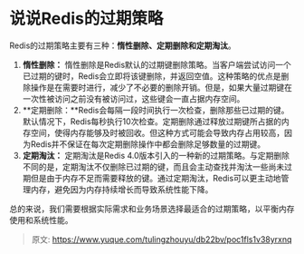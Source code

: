 # 说说Redis的过期策略

Redis的过期策略主要有三种：**惰性删除、定期删除和定期淘汰**。

1. **惰性删除：** 惰性删除是Redis默认的过期键删除策略。当客户端尝试访问一个已过期的键时，Redis会立即将该键删除，并返回空值。这种策略的优点是删除操作是在需要时进行，减少了不必要的删除开销。但是，如果大量过期键在一次性被访问之前没有被访问过，这些键会一直占据内存空间。
2. **定期删除：**Redis会每隔一段时间执行一次检查，删除那些已过期的键。默认情况下，Redis每秒执行10次检查。定期删除通过释放过期键所占据的内存空间，使得内存能够及时被回收。但这种方式可能会导致内存占用较高，因为Redis并不保证在每次定期删除操作中都会删除足够数量的过期键。
3. **定期淘汰：** 定期淘汰是Redis 4.0版本引入的一种新的过期策略。与定期删除不同的是，定期淘汰不仅删除已过期的键，而且会主动查找并淘汰一些尚未过期但是由于内存不足而需要释放的键。通过定期淘汰，Redis可以更主动地管理内存，避免因为内存持续增长而导致系统性能下降。

总的来说，我们需要根据实际需求和业务场景选择最适合的过期策略，以平衡内存使用和系统性能。


> 原文: <https://www.yuque.com/tulingzhouyu/db22bv/poc1fls1v38yrxnq>
